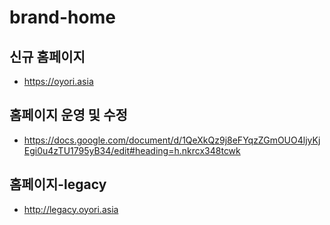 # brand-home

## 신규 홈페이지

- https://oyori.asia

## 홈페이지 운영 및 수정

- https://docs.google.com/document/d/1QeXkQz9j8eFYqzZGmOUO4ljyKjEgi0u4zTU1795yB34/edit#heading=h.nkrcx348tcwk

## 홈페이지-legacy

- http://legacy.oyori.asia
